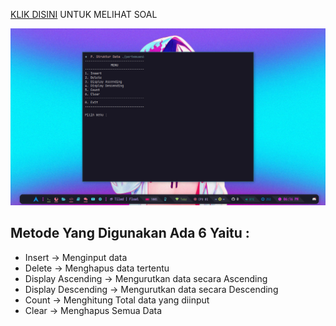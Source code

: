 [KLIK DISINI](https://drive.google.com/drive/folders/1GH2tubdnG9Pg1Er99SWXou8A8JVf27s4) UNTUK MELIHAT SOAL

<img src="./gambar_output.png" width="683" heigth="384">

## Metode Yang Digunakan Ada 6 Yaitu :
- Insert -> Menginput data
- Delete -> Menghapus data tertentu
- Display Ascending -> Mengurutkan data secara Ascending
- Display Descending -> Mengurutkan data secara Descending
- Count -> Menghitung Total data yang diinput
- Clear -> Menghapus Semua Data
